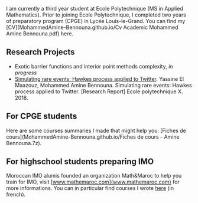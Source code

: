I am currently a third year student at Ecole Polytechnique (MS in Applied Mathematics). Prior to joining Ecole Polytechnique, I completed two years of preparatory program (CPGE) in Lycée Louis-le-Grand. You can find my [CV](MohammedAmine-Bennouna.github.io/Cv Academic Mohammed Amine Bennouna.pdf) here. 

## Research Projects
* Exotic barrier functions and interior point methods complexity, _in progress_
* [Simulating rare events: Hawkes process applied to Twitter](https://hal.archives-ouvertes.fr/hal-01875943/document).
Yassine El Maazouz, Mohammed Amine Bennouna. Simulating rare events: Hawkes process applied
to Twitter. [Research Report] Ecole polytechnique X. 2018. <hal-01875943>



## For CPGE students
Here are some courses summaries I made that might help you: [Fiches de cours](MohammedAmine-Bennouna.github.io/Fiches de cours - Amine Bennouna.7z).

## For highschool students preparing IMO
Moroccan IMO alumis founded an organization Math&Maroc to help you train for IMO, visit [www.mathemaroc.com](www.mathemaroc.com) for more informations.
You can in particular find courses I wrote [here](http://mathemaroc.com/) (in french).
